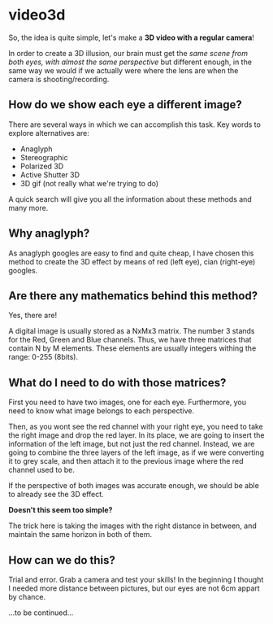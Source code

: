 # video3d

So, the idea is quite simple, let's make a __3D video with a
regular camera__!

In order to create a 3D illusion, our brain must get the _same scene
from both eyes, with almost the same perspective_ but different
enough, in the same way we would if we actually were where the lens
are when the camera is shooting/recording.

## How do we show each eye a different image?

There are several ways in which we can accomplish this task.
Key words to explore alternatives are:

- Anaglyph
- Stereographic
- Polarized 3D
- Active Shutter 3D
- 3D gif (not really what we're trying to do)

A quick search will give you all the information about these methods
and many more.

## Why anaglyph?

As anaglyph googles are easy to find and quite cheap, I have chosen
this method to create the 3D effect by means of red (left eye),
cian (right-eye) googles.

## Are there any mathematics behind this method?

Yes, there are!

A digital image is usually stored as a NxMx3 matrix. The number 3
stands for the Red, Green and Blue channels.
Thus, we have three matrices that contain N by M elements.
These elements are usually integers withing the range: 0-255 (8bits).

## What do I need to do with those matrices?

First you need to have two images, one for each eye. Furthermore,
you need to know what image belongs to each perspective.

Then, as you wont see the red channel with your right eye, you need to
take the right image and drop the red layer. In its place, we are going
to insert the information of the left image, but not just the red channel.
Instead, we are going to combine the three layers of the left image,
as if we were converting it to grey scale, and then attach it to the
previous image where the red channel used to be.

If the perspective of both images was accurate enough, we should be
able to already see the 3D effect.

__Doesn't this seem too simple?__

The trick here is taking the images with the right distance in between,
and maintain the same horizon in both of them.

## How can we do this?

Trial and error. Grab a camera and test your skills! In the beginning
I thought I needed more distance between pictures, but our eyes are
not 6cm appart by chance.


...to be continued...
